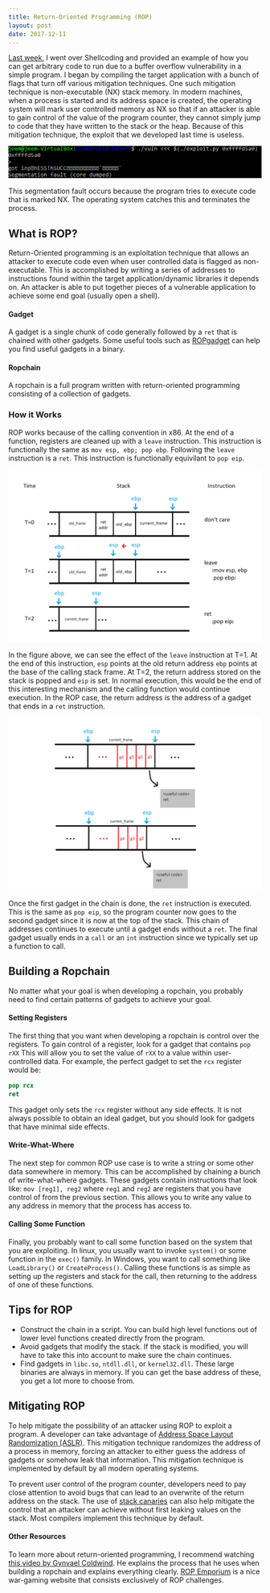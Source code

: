 ```yaml
---
title: Return-Oriented Programming (ROP)
layout: post
date: 2017-12-11
---
```


[Last week](http://j33m.net/2017/12/06/shellcode/), I went over Shellcoding and provided an example of how you can get arbitrary code to run due to a buffer overflow vulnerability in a simple program. I began by compiling the target application with a bunch of flags that turn off various mitigation techniques. One such mitigation technique is non-executable (NX) stack memory. In modern machines, when a process is started and its address space is created, the operating system will mark user controlled memory as NX so that if an attacker is able to gain control of the value of the program counter, they cannot simply jump to code that they have written to the stack or the heap. Because of this mitigation technique, the exploit that we developed last time is useless.

![old exploit when NX is enabled](assets/2017-12-11-return-oriented-programming-rop/old_exploit.png)

This segmentation fault occurs because the program tries to execute code that is marked NX. The operating system catches this and terminates the process.

## What is ROP?

Return-Oriented programming is an exploitation technique that allows an attacker to execute code even when user controlled data is flagged as non-executable. This is accomplished by writing a series of addresses to instructions found within the target application/dynamic libraries it depends on. An attacker is able to put together pieces of a vulnerable application to achieve some end goal (usually open a shell).

#### Gadget

A gadget is a single chunk of code generally followed by a `ret` that is chained with other gadgets. Some useful tools such as [ROPgadget](https://github.com/JonathanSalwan/ROPgadget) can help you find useful gadgets in a binary.

#### Ropchain

A ropchain is a full program written with return-oriented programming consisting of a collection of gadgets.

### How it Works

ROP works because of the calling convention in x86. At the end of a function, registers are cleaned up with a `leave` instruction. This instruction is functionally the same as `mov esp, ebp; pop ebp`. Following the `leave` instruction is a `ret`. This instruction is functionally equivilant to `pop eip`. 

![stack diagram of end of function x86](assets/2017-12-11-return-oriented-programming-rop/stack_diagram.png)

In the figure above, we can see the effect of the `leave` instruction at T=1. At the end of this instruction, `esp` points at the old return address `ebp` points at the base of the calling stack frame. At T=2, the return address stored on the stack is popped and `eip` is set. In normal execution, this would be the end of this interesting mechanism and the calling function would continue execution. In the ROP case, the return address is the address of a gadget that ends in a `ret` instruction.

![stack while ropchain is executing](assets/2017-12-11-return-oriented-programming-rop/rop_stack.png)

Once the first gadget in the chain is done, the `ret` instruction is executed. This is the same as `pop eip`, so the program counter now goes to the second gadget since it is now at the top of the stack. This chain of addresses continues to execute until a gadget ends without a `ret`. The final gadget usually ends in a `call` or an `int` instruction since we typically set up a function to call.


## Building a Ropchain

No matter what your goal is when developing a ropchain, you probably need to find certain patterns of gadgets to achieve your goal. 

#### Setting Registers

The first thing that you want when developing a ropchain is control over the registers. To gain control of a register, look for a gadget that contains `pop rXX` This will allow you to set the value of `rXX` to a value within user-controlled data. For example, the perfect gadget to set the `rcx` register would be:
```nasm
pop rcx
ret
```
This gadget only sets the `rcx` register without any side effects. It is not always possible to obtain an ideal gadget, but you should look for gadgets that have minimal side effects.

#### Write-What-Where

The next step for common ROP use case is to write a string or some other data somewhere in memory. This can be accomplished by chaining a bunch of write-what-where gadgets. These gadgets contain instructions that look like: `mov [reg1], reg2` where `reg1` and `reg2` are registers that you have control of from the previous section. This allows you to write any value to any address in memory that the process has access to.

#### Calling Some Function

Finally, you probably want to call some function based on the system that you are exploiting. In linux, you usually want to invoke `system()` or some function in the `exec()` family. In Windows, you want to call something like `LoadLibrary()` or `CreateProcess()`. Calling these functions is as simple as setting up the registers and stack for the call, then returning to the address of one of these functions.

## Tips for ROP
  * Construct the chain in a script. You can build high level functions out of lower level functions created directly from the program.
  * Avoid gadgets that modify the stack. If the stack is modified, you will have to take this into account to make sure the chain continues.
  * Find gadgets in `libc.so`, `ntdll.dll`, or `kernel32.dll`. These large binaries are always in memory. If you can get the base address of these, you get a lot more to choose from.


## Mitigating ROP

To help mitigate the possibility of an attacker using ROP to exploit a program. A developer can take advantage of [Address Space Layout Randomization (ASLR)](https://en.wikipedia.org/wiki/Address_space_layout_randomization). This mitigation technique randomizes the address of a process in memory, forcing an attacker to either guess the address of gadgets or somehow leak that information. This mitigation technique is implemented by default by all modern operating systems. 

To prevent user control of the program counter, developers need to pay close attention to avoid bugs that can lead to an overwrite of the return address on the stack. The use of [stack canaries](https://en.wikipedia.org/wiki/Buffer_overflow_protection#Canaries) can also help mitigate the control that an attacker can achieve without first leaking values on the stack. Most compilers implement this technique by default.

#### Other Resources

To learn more about return-oriented programming, I recommend watching [this video by Gynvael Coldwind](https://www.youtube.com/watch?v=iwRSFlZoSCM). He explains the process that he uses when building a ropchain and explains everything clearly. [ROP Emporium](https://ropemporium.com/) is a nice war-gaming website that consists exclusively of ROP challenges.